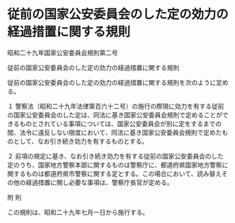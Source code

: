 # 従前の国家公安委員会のした定の効力の経過措置に関する規則

昭和二十九年国家公安委員会規則第二号

従前の国家公安委員会のした定の効力の経過措置に関する規則

従前の国家公安委員会のした定の効力の経過措置に関する規則を次のように定める。

１ 警察法（昭和二十九年法律第百六十二号）の施行の際現に効力を有する従前の国家公安委員会のした定は、同法に基き国家公安委員会規則で定めることができるものとされている事項については、国家公安委員会が別に定をするまでの間、法令に違反しない限度において、同法に基き国家公安委員会規則で定めたものとして、なお引き続き効力を有するものとする。

２ 前項の規定に基き、なお引き続き効力を有する従前の国家公安委員会のした定のうち、国家地方警察本部に関するものは警察庁に、都道府県国家地方警察に関するものは都道府県市警察に関する定とする。この場合において、読み替えその他の経過措置に関し必要な事項は、警察庁長官が定める。

附 則

この規則は、昭和二十九年七月一日から施行する。

